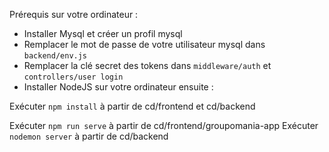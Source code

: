 Prérequis sur votre ordinateur : 
- Installer Mysql et créer un profil mysql
- Remplacer le mot de passe de votre utilisateur mysql dans ```backend/env.js```
- Remplacer la clé secret des tokens dans ```middleware/auth``` et ```controllers/user login```
- Installer NodeJS sur votre ordinateur ensuite :

Exécuter ```npm install``` à partir de cd/frontend et cd/backend

Exécuter ```npm run serve``` à partir de cd/frontend/groupomania-app
Exécuter ```nodemon server``` à partir de cd/backend